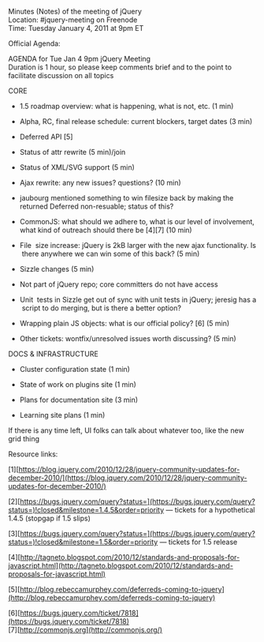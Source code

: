 Minutes (Notes) of the meeting of jQuery  
 Location: \#jquery-meeting on Freenode  
 Time: Tuesday January 4, 2011 at 9pm ET

Official Agenda:

AGENDA for Tue Jan 4 9pm jQuery Meeting  
 Duration is 1 hour, so please keep comments brief and to the point to
facilitate discussion on all topics

CORE

-   1.5 roadmap overview: what is happening, what is not, etc. (1 min)

-   Alpha, RC, final release schedule: current blockers, target dates (3
    min)

-   Deferred API [5]

-   Status of attr rewrite (5 min)/join

-   Status of XML/SVG support (5 min)

-   Ajax rewrite: any new issues? questions? (10 min)

-   jaubourg mentioned something to win filesize back by making the
    returned Deferred non-resuable; status of this?

-   CommonJS: what should we adhere to, what is our level of
    involvement, what kind of outreach should there be [4][7] (10 min)

-   File  size increase: jQuery is 2kB larger with the new ajax
    functionality. Is  there anywhere we can win some of this back? (5
    min)

-   Sizzle changes (5 min)

-   Not part of jQuery repo; core committers do not have access

-   Unit  tests in Sizzle get out of sync with unit tests in jQuery;
    jeresig has a  script to do merging, but is there a better option?

-   Wrapping plain JS objects: what is our official policy? [6] (5 min)

-   Other tickets: wontfix/unresolved issues worth discussing? (5 min)

DOCS & INFRASTRUCTURE

-   Cluster configuration state (1 min)

-   State of work on plugins site (1 min)

-   Plans for documentation site (3 min)

-   Learning site plans (1 min)

If there is any time left, UI folks can talk about whatever too, like
the new grid thing

Resource links:  

[1][https://blog.jquery.com/2010/12/28/jquery-community-updates-for-december-2010/](https://blog.jquery.com/2010/12/28/jquery-community-updates-for-december-2010/)  

[2][https://bugs.jquery.com/query?status=](https://bugs.jquery.com/query?status=)!closed&milestone=1.4.5&order=priority
— tickets for a hypothetical 1.4.5 (stopgap if 1.5 slips)  

[3][https://bugs.jquery.com/query?status=](https://bugs.jquery.com/query?status=)!closed&milestone=1.5&order=priority
— tickets for 1.5 release  

[4][http://tagneto.blogspot.com/2010/12/standards-and-proposals-for-javascript.html](http://tagneto.blogspot.com/2010/12/standards-and-proposals-for-javascript.html)  

[5][http://blog.rebeccamurphey.com/deferreds-coming-to-jquery](http://blog.rebeccamurphey.com/deferreds-coming-to-jquery)  

[6][https://bugs.jquery.com/ticket/7818](https://bugs.jquery.com/ticket/7818)  
 [7][http://commonjs.org](http://commonjs.org/)

